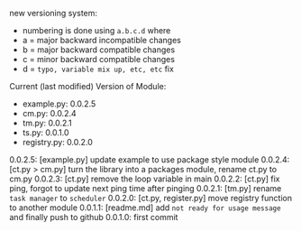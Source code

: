 new versioning system:

- numbering is done using `a.b.c.d` where
- a = major backward incompatible changes
- b = major backward compatible changes
- c = minor backward compatible changes
- d = `typo, variable mix up, etc, etc` fix

Current (last modified) Version of Module:

- example.py: 0.0.2.5
- cm.py: 0.0.2.4
- tm.py: 0.0.2.1
- ts.py: 0.0.1.0
- registry.py: 0.0.2.0

0.0.2.5: [example.py] update example to use package style module
0.0.2.4: [ct.py > cm.py] turn the library into a packages module, rename ct.py to cm.py
0.0.2.3: [ct.py] remove the loop variable in main
0.0.2.2: [ct.py] fix ping, forgot to update next ping time after pinging
0.0.2.1: [tm.py] rename `task manager` to `scheduler`
0.0.2.0: [ct.py, register.py] move registry function to another module
0.0.1.1: [readme.md] add `not ready for usage message` and finally push to github
0.0.1.0: first commit
